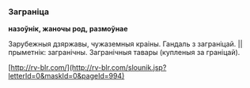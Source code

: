 ### Заграніца
**назоўнік, жаночы род, размоўнае**

Зарубежныя дзяржавы, чужаземныя краіны. Гандаль з заграніцай. || прыметнік: загранічны. Загранічныя тавары (купленыя за граніцай).

<a rel="author">[http://rv-blr.com/](http://rv-blr.com/slounik.jsp?letterId=0&maskId=0&pageId=994)</a>

